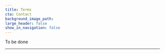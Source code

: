 ```yaml
---
title: Terms
cta: Contact
background_image_path:
large_header: false
show_in_navigation: false
---
```


To be done

---

